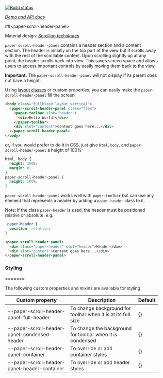 
<!---

This README is automatically generated from the comments in these files:
paper-scroll-header-panel.html

Edit those files, and our readme bot will duplicate them over here!
Edit this file, and the bot will squash your changes :)

The bot does some handling of markdown. Please file a bug if it does the wrong
thing! https://github.com/PolymerLabs/tedium/issues

-->

[![Build status](https://travis-ci.org/PolymerElements/paper-scroll-header-panel.svg?branch=master)](https://travis-ci.org/PolymerElements/paper-scroll-header-panel)

_[Demo and API docs](https://elements.polymer-project.org/elements/paper-scroll-header-panel)_


##&lt;paper-scroll-header-panel&gt;

Material design: [Scrolling techniques](https://www.google.com/design/spec/patterns/scrolling-techniques.html)

`paper-scroll-header-panel` contains a header section and a content section.  The
header is initially on the top part of the view but it scrolls away with the
rest of the scrollable content.  Upon scrolling slightly up at any point, the
header scrolls back into view.  This saves screen space and allows users to
access important controls by easily moving them back to the view.

__Important:__ The `paper-scroll-header-panel` will not display if its parent does not have a height.

Using [layout classes](https://www.polymer-project.org/1.0/docs/migration.html#layout-attributes) or custom properties, you can easily make the `paper-scroll-header-panel` fill the screen

```html
<body class="fullbleed layout vertical">
  <paper-scroll-header-panel class="flex">
    <paper-toolbar slot="header">
      <div>Hello World!</div>
    </paper-toolbar>
    <div slot="content">Content goes here...</div>
  </paper-scroll-header-panel>
</body>
```

or, if you would prefer to do it in CSS, just give `html`, `body`, and `paper-scroll-header-panel` a height of 100%:

```css
html, body {
  height: 100%;
  margin: 0;
}
paper-scroll-header-panel {
  height: 100%;
}
```

`paper-scroll-header-panel` works well with `paper-toolbar` but can use any element
that represents a header by adding a `paper-header` class to it.

Note: If the class `paper-header` is used, the header must be positioned relative or absolute. e.g.

```css
.paper-header {
  position: relative;
}
```

```html
<paper-scroll-header-panel>
  <div class="paper-header" slot="header">Header</div>
  <div slot="content">Content goes here...</div>
</paper-scroll-header-panel>
```

### Styling

=======

The following custom properties and mixins are available for styling:

| Custom property | Description | Default |
| --- | --- | --- |
| --paper-scroll-header-panel-full-header | To change background for toolbar when it is at its full size | {} |
| --paper-scroll-header-panel-condensed-header | To change the background for toolbar when it is condensed | {} |
| --paper-scroll-header-panel-container | To override or add container styles | {} |
| --paper-scroll-header-panel-header-container | To override or add header styles | {} |
